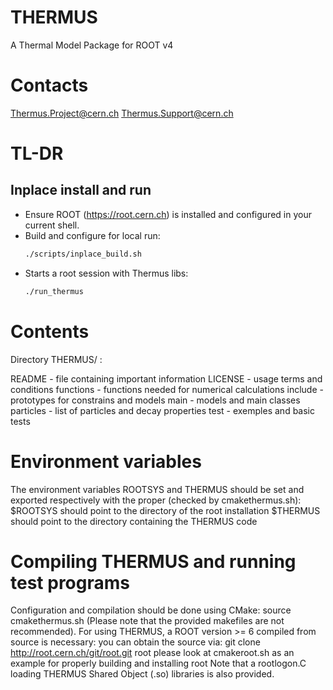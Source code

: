 # THERMUS
A Thermal Model Package for ROOT v4

Contacts
========

Thermus.Project@cern.ch
Thermus.Support@cern.ch

TL-DR
=====

## Inplace install and run
- Ensure ROOT (https://root.cern.ch) is installed and configured in your current shell.
- Build and configure for local run:
    ```bash
    ./scripts/inplace_build.sh
    ```
- Starts a root session with Thermus libs:
    ```bash
    ./run_thermus
    ```

Contents
========

Directory THERMUS/ :

README      - file containing important information
LICENSE     - usage terms and conditions
functions   - functions needed for numerical calculations
include     - prototypes for constrains and models
main        - models and main classes
particles   - list of particles and decay properties
test        - exemples and basic tests

Environment variables
=====================

The environment variables ROOTSYS and THERMUS should be set and exported
respectively with the proper <pathnames> (checked by cmakethermus.sh):
    $ROOTSYS should point to the directory of the root installation
    $THERMUS should point to the directory containing the THERMUS code

Compiling THERMUS and running test programs
===========================================

Configuration and compilation should be done using CMake: source cmakethermus.sh
(Please note that the provided makefiles are not recommended).
For using THERMUS, a ROOT version >= 6 compiled from source is necessary:
you can obtain the source via: git clone http://root.cern.ch/git/root.git root
please look at cmakeroot.sh as an example for properly building and installing root
Note that a rootlogon.C loading THERMUS Shared Object (.so) libraries is also provided.


